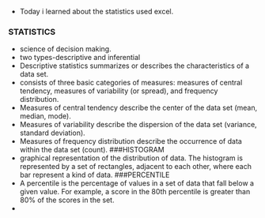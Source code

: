* Today i learned about the statistics used excel.
### STATISTICS
* science of decision making.
* two types-descriptive and inferential
* Descriptive statistics summarizes or describes the characteristics of a data set.
* consists of three basic categories of measures: measures of central tendency, measures of variability (or spread), and frequency distribution.
* Measures of central tendency describe the center of the data set (mean, median, mode).
* Measures of variability describe the dispersion of the data set (variance, standard deviation).
* Measures of frequency distribution describe the occurrence of data within the data set (count).
###HISTOGRAM
* graphical representation of the distribution of data. The histogram is represented by a set of rectangles, adjacent to each other, where each bar represent a kind of data.
###PERCENTILE
* A percentile is the percentage of values in a set of data that fall below a given value. For example, a score in the 80th percentile is greater than 80% of the scores in the set.
* 

